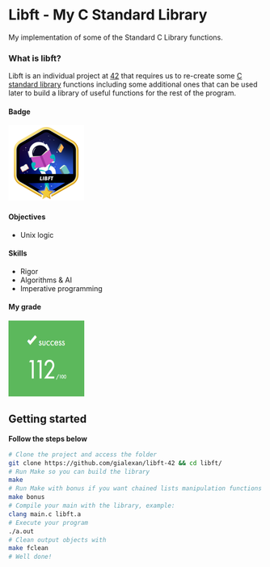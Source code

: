 # Libft - My C Standard Library
My implementation of some of the Standard C Library functions.

### What is libft?
Libft is an individual project at [42](https://www.42sp.org.br) that requires us to re-create some [C standard library](https://www.tutorialspoint.com/c_standard_library/index.htm) functions including some additional ones that can be used later to build a library of useful functions for the rest of the program.

#### Badge
<img src="libftm.png" width="150" height="150"/>

#### Objectives
- Unix logic

#### Skills
- Rigor
- Algorithms & AI
- Imperative programming

#### My grade
<img src="score.png" width="150" height="150"/>

## Getting started
**Follow the steps below**
```bash
# Clone the project and access the folder
git clone https://github.com/gialexan/libft-42 && cd libft/
# Run Make so you can build the library
make
# Run Make with bonus if you want chained lists manipulation functions
make bonus
# Compile your main with the library, example:
clang main.c libft.a
# Execute your program
./a.out
# Clean output objects with
make fclean
# Well done!
```
